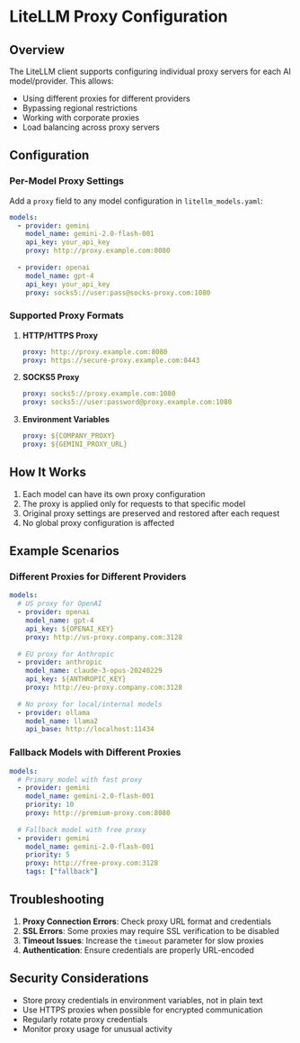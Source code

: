 # LiteLLM Proxy Configuration

## Overview

The LiteLLM client supports configuring individual proxy servers for each AI model/provider. This allows:
- Using different proxies for different providers
- Bypassing regional restrictions
- Working with corporate proxies
- Load balancing across proxy servers

## Configuration

### Per-Model Proxy Settings

Add a `proxy` field to any model configuration in `litellm_models.yaml`:

```yaml
models:
  - provider: gemini
    model_name: gemini-2.0-flash-001
    api_key: your_api_key
    proxy: http://proxy.example.com:8080
    
  - provider: openai
    model_name: gpt-4
    api_key: your_api_key
    proxy: socks5://user:pass@socks-proxy.com:1080
```

### Supported Proxy Formats

1. **HTTP/HTTPS Proxy**
   ```yaml
   proxy: http://proxy.example.com:8080
   proxy: https://secure-proxy.example.com:8443
   ```

2. **SOCKS5 Proxy**
   ```yaml
   proxy: socks5://proxy.example.com:1080
   proxy: socks5://user:password@proxy.example.com:1080
   ```

3. **Environment Variables**
   ```yaml
   proxy: ${COMPANY_PROXY}
   proxy: ${GEMINI_PROXY_URL}
   ```

## How It Works

1. Each model can have its own proxy configuration
2. The proxy is applied only for requests to that specific model
3. Original proxy settings are preserved and restored after each request
4. No global proxy configuration is affected

## Example Scenarios

### Different Proxies for Different Providers

```yaml
models:
  # US proxy for OpenAI
  - provider: openai
    model_name: gpt-4
    api_key: ${OPENAI_KEY}
    proxy: http://us-proxy.company.com:3128
    
  # EU proxy for Anthropic
  - provider: anthropic
    model_name: claude-3-opus-20240229
    api_key: ${ANTHROPIC_KEY}
    proxy: http://eu-proxy.company.com:3128
    
  # No proxy for local/internal models
  - provider: ollama
    model_name: llama2
    api_base: http://localhost:11434
```

### Fallback Models with Different Proxies

```yaml
models:
  # Primary model with fast proxy
  - provider: gemini
    model_name: gemini-2.0-flash-001
    priority: 10
    proxy: http://premium-proxy.com:8080
    
  # Fallback model with free proxy
  - provider: gemini
    model_name: gemini-2.0-flash-001
    priority: 5
    proxy: http://free-proxy.com:3128
    tags: ["fallback"]
```

## Troubleshooting

1. **Proxy Connection Errors**: Check proxy URL format and credentials
2. **SSL Errors**: Some proxies may require SSL verification to be disabled
3. **Timeout Issues**: Increase the `timeout` parameter for slow proxies
4. **Authentication**: Ensure credentials are properly URL-encoded

## Security Considerations

- Store proxy credentials in environment variables, not in plain text
- Use HTTPS proxies when possible for encrypted communication
- Regularly rotate proxy credentials
- Monitor proxy usage for unusual activity